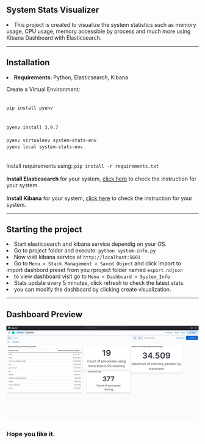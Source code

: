 ## System Stats Visualizer
<li>This project is created to visualize the system statistics such as memory usage, CPU usage, memory accessible by process and much more using Kibana Dashboard with Elasticsearch.</li>

---

## Installation 
<li><b>Requirements: </b>Python, Elasticsearch, Kibana</li>

Create a Virtual Environment: <br>

<code>
pip install pyenv
  </code><br>
  <code>
pyenv install 3.9.7
  </code><br>
<code>pyenv virtualenv system-stats-env</code><br>
<code>pyenv local system-stats-env</code><br>
<br>
<br>
Install requirements using:
<code>pip install -r requirements.txt</code>
<br>
<br>
<b>Install Elasticsearch</b> for your system, <a href="https://www.elastic.co/guide/en/elasticsearch/reference/current/install-elasticsearch.html">click here</a> to check the instruction for your system.
<br>
<br>
<b>Install Kibana</b> for your system, <a href="https://www.elastic.co/guide/en/kibana/current/install.html">click here</a> to check the instruction for your system.
<br>

---

## Starting the project
<li>Start elasticsearch and kibana service dependig on your OS.</li>
<li>Go to project folder and execute: <code>python system-info.py</code></li>
<li>Now visit kibana service at <code>http://localhost:5601</code></li>
<li>Go to <code>Menu > Stack Management > Saved Object</code> and click import to import dashbord preset from you rproject folder named <code>export.ndjson</code></li>
<li>to view dashboard visit go to <code>Menu > Dashboard > System_Info </code></li>
<li>Stats update every 5 minutes, click refresh to check the latest stats. </li>
<li>you can modify the dashboard by clicking create visualization.</li>

---

## Dashboard Preview
<img src="dashboard.png">

### Hope you like it.
